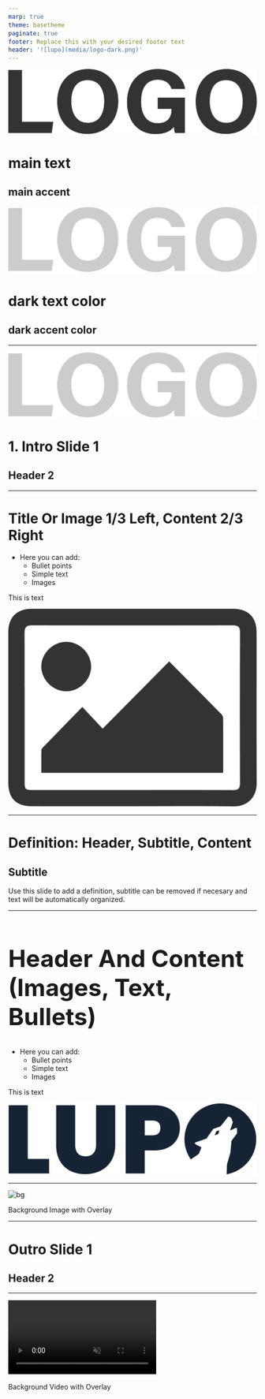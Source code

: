 ```yaml
---
marp: true
theme: basetheme
paginate: true
footer: Replace this with your desired footer text 
header: '![lupo](media/logo-dark.png)'
---
```


<!-- _class: slide-test-colors 
_footer: "" 
_header: "" -->

<left>

![w:150px](media/logo-dark.png)
# main text
## main accent

</left>

<right>

![w:150px](media/logo-light.png)
# dark text color
## dark accent color

</right>

---



<!-- _class: slide-cover
_header: '![lupo](media/logo-light.png)' -->

![](media/logo-light.png)

# 1. Intro Slide 1

## Header 2

<!-- 
Narration
-->



---



<!-- _class: slide-LR -->

<left>

# Title Or Image 1/3 Left, Content 2/3 Right

</left>

<ornamentV> </ornamentV>

<right>

- Here you can add:
    - Bullet points
    - Simple text
    - Images

This is text

![w:180px](media/image.png)

</right>

<!-- 
Narration
-->



---



<!-- _class: slide-quote 
_header: '![lupo](media/logo-light.png)' -->

# Definition: Header, Subtitle, Content

## Subtitle

Use this slide to add a definition, subtitle can be removed if necesary and text will be automatically organized.

<!-- 
Narration
-->



---



<!-- _class: slide-h1imgs -->

<h1 style="font-size: 48px"> Header And Content (Images, Text, Bullets) </h1>

<ornamentH> </ornamentH>

<contentarea>

- Here you can add:
    - Bullet points
    - Simple text
    - Images

This is text

![w:180px](media/lupo-dark.png)

</contentarea>

<!-- 
Narration
-->



---



<!-- _class: slide-image 
_header: "" -->

![bg](https://mlgstorageaccount.blob.core.windows.net/media/things/making-photo-or-video-with-pad-of-old-street-in-tallinn-SBI-300935031.jpg)

Background Image with Overlay

<!-- 
Narration
-->



---



<!-- _class: slide-thanks 
_header: '![lupo](media/logo-light.png)' -->

# Outro Slide 1

## Header 2

<!-- 
Narration
-->



---



<!-- _class: slide-video 
_header: "" 
_footer: "" -->


<video src="https://mlgstorageaccount.blob.core.windows.net/media/things/mechanical-movie-projector-in-operation-SBV-315035571-HD-mute.mp4" autoplay muted loop>
</video>

Background Video with Overlay

<!-- 
Narration
-->